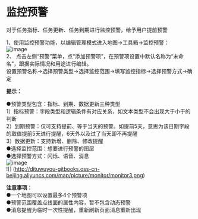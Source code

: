 # 监控预警


对于任务指标、任务更新、任务到期进行监控预警，给予用户提前预警  

1、使用监控预警功能，以编辑管理模式进入地图->工具箱->监控预警：  
![image](http://note.youdao.com/favicon.ico)  
2、 点击左侧“预警”菜单，点“添加预警项”，在预警项设置中默认名称为“未命名”，跟据实际情况和用途进行编辑。  
设置预警名称->选择预警类型->选择监控范围->填写监控指标->选择预警方式->确定  

**提示：**   

●预警类型包含：指标、到期、数据更新三种类型  
1）指标预警：字段类型和逻辑条件有对应关系，如文本类型不会出现大于小于的判断  
2）到期预警：仅可支持提前、等于当天的预警。如提前5天，意思为该日期字段的取值提前5天进行提醒，6天外以及过了当天即不再提醒  
3）数据更新：支持新增、删除、修改提醒  
●选择监控范围：想要进行预警的图层  
●选择预警方式：闪烁、语音、消息  
![image](http://note.youdao.com/favicon.ico)  
![] (http://dituwuyou-gitbooks.oss-cn-beijing.aliyuncs.com/map/picture/monitor/monitor3.png)  

**注意事项：**  
●一个地图可以设置最多4个预警项  
●预警范围覆盖点线面的属性内容，暂不包含动态预警  
●消息提醒为临时一次性提醒，重新刷新页面消息重新出现